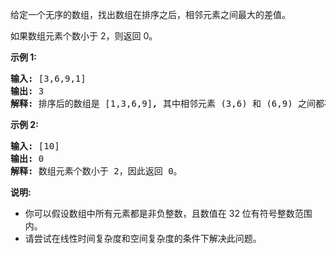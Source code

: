 <html>
 <body>
  <p>
   给定一个无序的数组，找出数组在排序之后，相邻元素之间最大的差值。
  </p>
  <p>
   如果数组元素个数小于 2，则返回 0。
  </p>
  <p>
   <strong>
    示例 1:
   </strong>
  </p>
  <pre><strong>输入:</strong> [3,6,9,1]
<strong>输出:</strong> 3
<strong>解释:</strong> 排序后的数组是 [1,3,6,9]<strong><em>, </em></strong>其中相邻元素 (3,6) 和 (6,9) 之间都存在最大差值 3。</pre>
  <p>
   <strong>
    示例 2:
   </strong>
  </p>
  <pre><strong>输入:</strong> [10]
<strong>输出:</strong> 0
<strong>解释:</strong> 数组元素个数小于 2，因此返回 0。</pre>
  <p>
   <strong>
    说明:
   </strong>
  </p>
  <ul>
   <li>
    你可以假设数组中所有元素都是非负整数，且数值在 32 位有符号整数范围内。
   </li>
   <li>
    请尝试在线性时间复杂度和空间复杂度的条件下解决此问题。
   </li>
  </ul>
 </body>
</html>